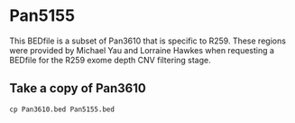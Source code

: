 # Pan5155
This BEDfile is a subset of Pan3610 that is specific to R259. 
These regions were provided by Michael Yau and Lorraine Hawkes when requesting a BEDfile for the R259 exome depth CNV filtering stage.


## Take a copy of Pan3610
`cp Pan3610.bed Pan5155.bed`

